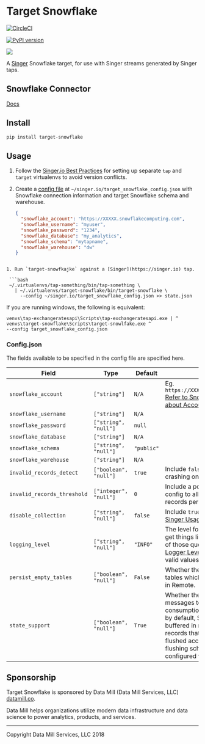 # Target Snowflake

[![CircleCI](https://circleci.com/gh/datamill-co/target-snowflake.svg?style=svg)](https://circleci.com/gh/datamill-co/target-snowflake)

[![PyPI version](https://badge.fury.io/py/singer-target-snowflake.svg)](https://pypi.org/project/singer-target-snowflake/)

[![](https://img.shields.io/librariesio/github/datamill-co/target-snowflake.svg)](https://libraries.io/github/datamill-co/target-snowflake)

A [Singer](https://singer.io/) Snowflake target, for use with Singer streams generated by Singer taps.

## Snowflake Connector

[Docs](https://docs.snowflake.net/manuals/user-guide/python-connector.html)

## Install

```sh
pip install target-snowflake
```

## Usage

1. Follow the
   [Singer.io Best Practices](https://github.com/singer-io/getting-started/blob/master/docs/RUNNING_AND_DEVELOPING.md#running-a-singer-tap-with-a-singer-target)
   for setting up separate `tap` and `target` virtualenvs to avoid version
   conflicts.

1. Create a [config file](#configjson) at
   `~/singer.io/target_snowflake_config.json` with Snowflake connection
   information and target Snowflake schema and warehouse.

   ```json
   {
     "snowflake_account": "https://XXXXX.snowflakecomputing.com",
     "snowflake_username": "myuser",
     "snowflake_password": "1234",
     "snowflake_database": "my_analytics",
     "snowflake_schema": "mytapname",
     "snowflake_warehouse": "dw"
   }
   ```

````

1. Run `target-snowfkajke` against a [Singer](https://singer.io) tap.

 ```bash
 ~/.virtualenvs/tap-something/bin/tap-something \
   | ~/.virtualenvs/target-snowflake/bin/target-snowflake \
     --config ~/singer.io/target_snowflake_config.json >> state.json
````

If you are running windows, the following is equivalent:

```
venvs\tap-exchangeratesapi\Scripts\tap-exchangeratesapi.exe | ^
venvs\target-snowflake\Scripts\target-snowlfake.exe ^
--config target_snowflake_config.json
```

### Config.json

The fields available to be specified in the config file are specified
here.

| Field                       | Type                  | Default    | Details                                                                                                                                                                                                                                                                                            |
| --------------------------- | --------------------- | ---------- | -------------------------------------------------------------------------------------------------------------------------------------------------------------------------------------------------------------------------------------------------------------------------------------------------- |
| `snowflake_account`         | `["string"]`          | `N/A`      | Eg. `https://XXXXX.snowflakecomputing.com` [Refer to Snowflake's documentation about Account](https://docs.snowflake.net/manuals/user-guide/connecting.html#your-snowflake-account-name-and-url)                                                                                                   |
| `snowflake_username`        | `["string"]`          | `N/A`      |                                                                                                                                                                                                                                                                                                    |
| `snowflake_password`        | `["string", "null"]`  | `null`     |                                                                                                                                                                                                                                                                                                    |
| `snowflake_database`        | `["string"]`          | `N/A`      |                                                                                                                                                                                                                                                                                                    |
| `snowflake_schema`          | `["string", "null"]`  | `"public"` |                                                                                                                                                                                                                                                                                                    |
| `snowflake_warehouse`       | `["string"]`          | `N/A`      |                                                                                                                                                                                                                                                                                                    |
| `invalid_records_detect`    | `["boolean", "null"]` | `true`     | Include `false` in your config to disable crashing on invalid records                                                                                                                                                                                                                              |
| `invalid_records_threshold` | `["integer", "null"]` | `0`        | Include a positive value `n` in your config to allow at most `n` invalid records per stream before giving up.                                                                                                                                                                                      |
| `disable_collection`        | `["string", "null"]`  | `false`    | Include `true` in your config to disable [Singer Usage Logging](#usage-logging).                                                                                                                                                                                                                   |
| `logging_level`             | `["string", "null"]`  | `"INFO"`   | The level for logging. Set to `DEBUG` to get things like queries executed, timing of those queries, etc. See [Python's Logger Levels](https://docs.python.org/3/library/logging.html#levels) for information about valid values.                                                                   |
| `persist_empty_tables`      | `["boolean", "null"]` | `False`    | Whether the Target should create tables which have no records present in Remote.                                                                                                                                                                                                                   |
| `state_support`             | `["boolean", "null"]` | `True`     | Whether the Target should emit `STATE` messages to stdout for further consumption. In this mode, which is on by default, STATE messages are buffered in memory until all the records that occurred before them are flushed according to the batch flushing schedule the target is configured with. |

## Sponsorship

Target Snowflake is sponsored by Data Mill (Data Mill Services, LLC) [datamill.co](https://datamill.co/).

Data Mill helps organizations utilize modern data infrastructure and data science to power analytics, products, and services.

---

Copyright Data Mill Services, LLC 2018
